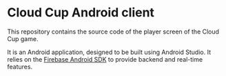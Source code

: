 # Cloud Cup Android client

This repository contains the source code of the player screen of the Cloud Cup game. 

It is an Android application, designed to be built using Android Studio.
It relies on the [Firebase Android SDK](https://www.firebase.com/docs/android/api/) to provide backend and real-time features.

